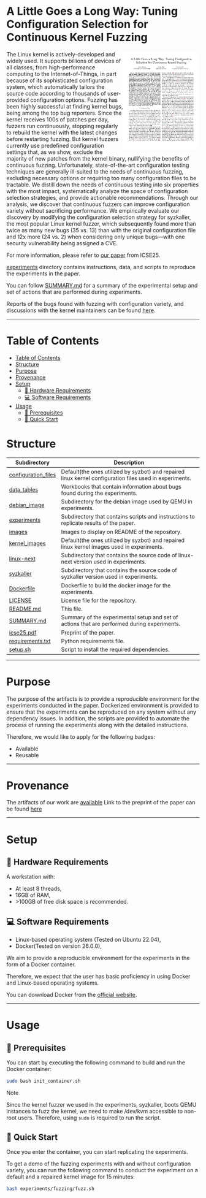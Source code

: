 # A Little Goes a Long Way: Tuning Configuration Selection for Continuous Kernel Fuzzing

<p><a href="https://paulgazzillo.com/papers/icse25.pdf"><img alt="thumbnail" align="right" width="200" src="images/thumbnail.png"></a></p>

The Linux kernel is actively-developed and widely used.
It supports billions of devices of all classes, from high-performance computing
to the Internet-of-Things, in part because of its sophisticated configuration
system, which automatically tailors the source code according to thousands of
user-provided configuration options.
Fuzzing has been highly successful at finding kernel bugs, being among the top
bug reporters. Since the kernel receives 100s of patches per day, fuzzers run
continuously, stopping regularly to rebuild the kernel with the latest
changes before restarting fuzzing.
But kernel fuzzers currently use predefined configuration settings that, as we
show, exclude the majority of new patches from the kernel binary,
nullifying the benefits of continuous fuzzing.
Unfortunately, state-of-the-art configuration testing techniques are generally
ill-suited to the needs of continuous fuzzing, excluding necessary options or
requiring too many configuration files to be tractable.
We distill down the needs of continuous testing into six properties with the
most impact, systematically analyze the space of configuration selection strategies,
and provide actionable recommendations.
Through our analysis, we discover that continuous fuzzers can improve configuration
variety without sacrificing performance.
We empirically evaluate our discovery by modifying the configuration selection
strategy for syzkaller, the most popular Linux kernel fuzzer, which subsequently
found more than twice as many new bugs (35 vs. 13) than with the original
configuration file and 12x more (24 vs. 2) when considering only unique bugs—with
one security vulnerability being assigned a CVE.

For more information, please refer to [our paper](https://paulgazzillo.com/papers/icse25.pdf)
from ICSE25.

[experiments](experiments/) directory contains instructions, data, and scripts
to reproduce the experiments in the paper.

You can follow [SUMMARY.md](SUMMARY.md) for a summary of the experimental setup and
set of actions that are performed during experiments.

Reports of the bugs found with fuzzing with configuration variety, and discussions
with the kernel maintainers can be found [here](
https://lore.kernel.org/lkml/?q=Sanan+Hasanov).

---
# Table of Contents
- [Table of Contents](#table-of-contents)
- [Structure](#structure)
- [Purpose](#purpose)
- [Provenance](#provenance)
- [Setup](#setup)
  - [:floppy_disk: Hardware Requirements](#floppy_disk-hardware-requirements)
  - [:computer: Software Requirements](#computer-software-requirements)
- [Usage](#usage)
  - [:wrench: Prerequisites](#wrench-prerequisites)
  - [:rocket: Quick Start](#rocket-quick-start)

# Structure
|Subdirectory|Description|
|----|----|
|[configuration_files](configuration_files)|Default(the ones utilized by syzbot) and repaired linux kernel configuration files used in experiments.|
|[data_tables](data_tables)|Workbooks that contain information about bugs found during the experiments.|
|[debian_image](debian_image)|Subdirectory for the debian image used by QEMU in experiments.|
|[experiments](experiments)|Subdirectory that contains scripts and instructions to replicate results of the paper.|
|[images](images)|Images to display on README of the repository.|
|[kernel_images](kernel_images)|Default(the ones utilized by syzbot) and repaired linux kernel images used in experiments.|
|[linux-next](linux-next)|Subdirectory that contains the source code of linux-next version used in experiments.|
|[syzkaller](syzkaller)|Subdirectory that contains the source code of syzkaller version used in experiments.|
|[Dockerfile](Dockerfile)|Dockerfile to build the docker image for the experiments.|
|[LICENSE](LICENSE)|License file for the repository.|
|[README.md](README.md)|This file.|
|[SUMMARY.md](SUMMARY.md)|Summary of the experimental setup and set of actions that are performed during experiments.|
|[icse25.pdf](icse25.pdf)|Preprint of the paper.|
|[requirements.txt](requirements.txt)|Python requirements file.|
|[setup.sh](setup.sh)|Script to install the required dependencies.|

---

# Purpose

The purpose of the artifacts is to provide a reproducible environment for the
experiments conducted in the paper.
Dockerized environment is provided to ensure that the experiments can be
reproduced on any system without any dependency issues.
In addition, the scripts are provided to automate the process of running the
experiments along with the detailed instructions.

Therefore, we would like to apply for the following badges:
- Available
- Reusable

---

# Provenance

The artifacts of our work are [available](https://doi.org/10.5281/zenodo.13332542)
Link to the preprint of the paper can be found [here](https://paulgazzillo.com/papers/icse25.pdf)

---

# Setup

## :floppy_disk: Hardware Requirements
A workstation with:
- At least 8 threads,
- 16GB of RAM,
- \>100GB of free disk space is recommended.

## :computer: Software Requirements
- Linux-based operating system (Tested on Ubuntu 22.04),
- Docker(Tested on version 26.0.0),

We aim to provide a reproducible environment for the experiments in the form of
a Docker container.

Therefore, we expect that the user has basic proficiency in using Docker and
Linux-based operating systems.

You can download Docker from the [official website](https://docs.docker.com/get-docker/).

---

# Usage

## :wrench: Prerequisites

You can start by executing the following command to build and run the Docker
container:

```bash
sudo bash init_container.sh
```
>[!NOTE]
> Since the kernel fuzzer we used in the experiments, syzkaller, boots
QEMU instances to fuzz the kernel, we need to make /dev/kvm accessible to
non-root users. Therefore, using `sudo` is required to run the script.


## :rocket: Quick Start

Once you enter the container, you can start replicating the experiments.

To get a demo of the fuzzing experiments with and without configuration variety,
you can run the following command to conduct the experiment on a default and a
repaired kernel image for 15 minutes:
```bash
bash experiments/fuzzing/fuzz.sh
```
